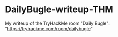 # DailyBugle-writeup-THM
My writeup of the TryHackMe room "Daily Bugle": "https://tryhackme.com/room/dailybugle"
